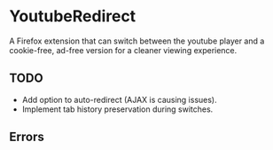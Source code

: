 # YoutubeRedirect
A Firefox extension that can switch between the youtube player and a cookie-free, ad-free version for a cleaner viewing experience.

## TODO
- Add option to auto-redirect (AJAX is causing issues).
- Implement tab history preservation during switches.

## Errors
